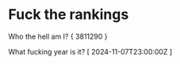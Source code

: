 # Fuck the rankings

Who the hell am I?
{ 3811290 }

What fucking year is it?
[ 2024-11-07T23:00:00Z ]
